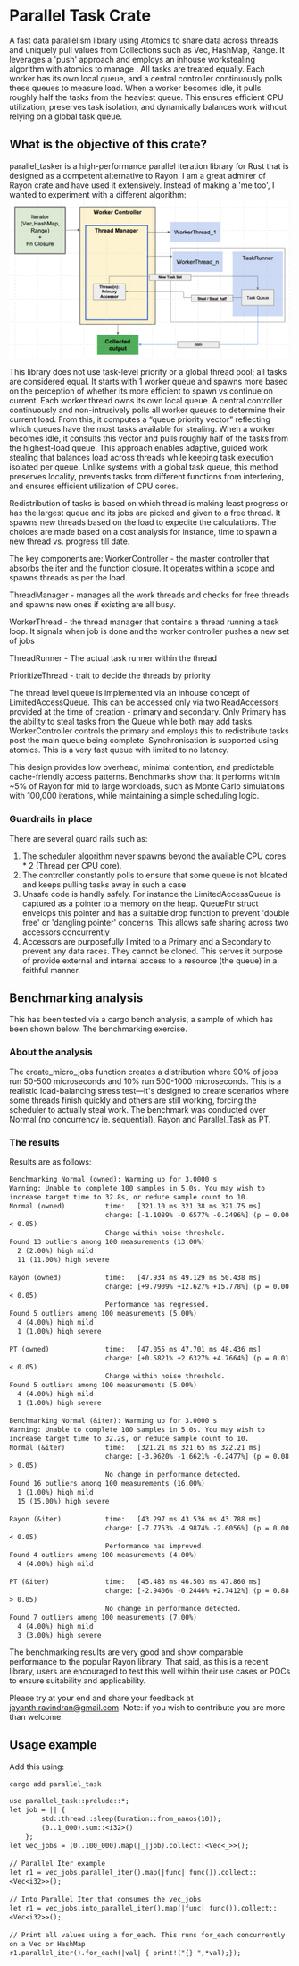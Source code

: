 # Parallel Task Crate
A fast data parallelism library using Atomics to share data across threads and uniquely pull values from Collections such as Vec, HashMap, Range. It leverages a 'push' approach and employs an inhouse workstealing algorithm with atomics to manage . 
All tasks are treated equally. Each worker has its own local queue, and a central controller continuously polls these queues to measure load. When a worker becomes idle, it pulls roughly half the tasks from the heaviest queue. This ensures efficient CPU utilization, preserves task isolation, and dynamically balances work without relying on a global task queue.

## What is the objective of this crate?
parallel_tasker is a high-performance parallel iteration library for Rust that is designed as a competent alternative to Rayon. I am a great admirer of Rayon crate and have used it extensively. Instead of making a 'me too', I wanted to experiment with a different algorithm:
![Flow diagram](images/paralleltaskflow.png)

This library does not use task-level priority or a global thread pool; all tasks are considered equal. It starts with 1 worker queue and spawns more based on the perception of whether its more efficient to spawn vs continue on current. Each worker thread owns its own local queue. A central controller continuously and non-intrusively polls all worker queues to determine their current load. From this, it computes a “queue priority vector” reflecting which queues have the most tasks available for stealing. When a worker becomes idle, it consults this vector and pulls roughly half of the tasks from the highest-load queue. This approach enables adaptive, guided work stealing that balances load across threads while keeping task execution isolated per queue. Unlike systems with a global task queue, this method preserves locality, prevents tasks from different functions from interfering, and ensures efficient utilization of CPU cores.

Redistribution of tasks is based on which thread is making least progress or has the largest queue and its jobs are picked and given to a free thread. It spawns new threads based on the load to expedite the calculations. The choices are made based on a cost analysis for instance, time to spawn a new thread vs. progress till date.


The key components are:
WorkerController - the master controller that absorbs the iter and the function closure. It operates within a scope and spawns threads as per the load.

ThreadManager - manages all the work threads and checks for free threads and spawns new ones if existing are all busy.

WorkerThread - the thread manager that contains a thread running a task loop. It signals when job is done and the worker controller pushes a new set of jobs

ThreadRunner - The actual task runner within the thread

PrioritizeThread - trait to decide the threads by priority 

The thread level queue is implemented via an inhouse concept of LimitedAccessQueue. This can be accessed only via two ReadAccessors provided at the time of creation - primary and secondary. Only Primary has the ability to steal tasks from the Queue while both may add tasks. WorkerController controls the primary and employs this to redistribute tasks post the main queue being complete. Synchronisation is supported using atomics. This is a very fast queue with limited to no latency. 

This design provides low overhead, minimal contention, and predictable cache-friendly access patterns. Benchmarks show that it performs within ~5% of Rayon for mid to large workloads, such as Monte Carlo simulations with 100,000 iterations, while maintaining a simple scheduling logic.

### Guardrails in place
There are several guard rails such as:
1. The scheduler algorithm never spawns beyond the available CPU cores * 2 (Thread per CPU core).
2. The controller constantly polls to ensure that some queue is not bloated and keeps pulling tasks away in such a case
3. Unsafe code is handly safely. For instance the LimitedAccessQueue is captured as a pointer to a memory on the heap. QueuePtr struct envelops this pointer and has a suitable drop function to prevent 'double free' or 'dangling pointer' concerns. This allows safe sharing across two accessors concurrently
4. Accessors are purposefully limited to a Primary and a Secondary to prevent any data races. They cannot be cloned. This serves it purpose of provide external and internal access to a resource (the queue) in a faithful manner.

## Benchmarking analysis
This has been tested via a cargo bench analysis, a sample of which has been shown below.
The benchmarking exercise.
### About the analysis
The create_micro_jobs function creates a distribution where 90% of jobs run 50-500 microseconds and 10% run 500-1000 microseconds. This is a realistic load-balancing stress test—it's designed to create scenarios where some threads finish quickly and others are still working, forcing the scheduler to actually steal work.
The benchmark was conducted over Normal (no concurrency ie. sequential), Rayon and Parallel_Task as PT.
### The results
Results are as follows:
```
Benchmarking Normal (owned): Warming up for 3.0000 s
Warning: Unable to complete 100 samples in 5.0s. You may wish to increase target time to 32.8s, or reduce sample count to 10.
Normal (owned)          time:   [321.10 ms 321.38 ms 321.75 ms]
                        change: [-1.1089% -0.6577% -0.2496%] (p = 0.00 < 0.05)
                        Change within noise threshold.
Found 13 outliers among 100 measurements (13.00%)
  2 (2.00%) high mild
  11 (11.00%) high severe

Rayon (owned)           time:   [47.934 ms 49.129 ms 50.438 ms]
                        change: [+9.7909% +12.627% +15.778%] (p = 0.00 < 0.05)
                        Performance has regressed.
Found 5 outliers among 100 measurements (5.00%)
  4 (4.00%) high mild
  1 (1.00%) high severe

PT (owned)              time:   [47.055 ms 47.701 ms 48.436 ms]
                        change: [+0.5821% +2.6327% +4.7664%] (p = 0.01 < 0.05)
                        Change within noise threshold.
Found 5 outliers among 100 measurements (5.00%)
  4 (4.00%) high mild
  1 (1.00%) high severe

Benchmarking Normal (&iter): Warming up for 3.0000 s
Warning: Unable to complete 100 samples in 5.0s. You may wish to increase target time to 32.2s, or reduce sample count to 10.
Normal (&iter)          time:   [321.21 ms 321.65 ms 322.21 ms]
                        change: [-3.9620% -1.6621% -0.2477%] (p = 0.08 > 0.05)
                        No change in performance detected.
Found 16 outliers among 100 measurements (16.00%)
  1 (1.00%) high mild
  15 (15.00%) high severe

Rayon (&iter)           time:   [43.297 ms 43.536 ms 43.788 ms]
                        change: [-7.7753% -4.9874% -2.6056%] (p = 0.00 < 0.05)
                        Performance has improved.
Found 4 outliers among 100 measurements (4.00%)
  4 (4.00%) high mild

PT (&iter)              time:   [45.483 ms 46.503 ms 47.860 ms]
                        change: [-2.9406% -0.2446% +2.7412%] (p = 0.88 > 0.05)
                        No change in performance detected.
Found 7 outliers among 100 measurements (7.00%)
  4 (4.00%) high mild
  3 (3.00%) high severe
```


The benchmarking results are very good and show comparable performance to the popular Rayon library. That said, as this is a recent library, users are encouraged to test this well within their use cases or POCs to ensure suitability and applicability. 

Please try at your end and share your feedback at jayanth.ravindran@gmail.com.
Note: if you wish to contribute you are more than welcome.

## Usage example

Add this using:
```
cargo add parallel_task
```

```
use parallel_task::prelude::*;
let job = || {              
        std::thread::sleep(Duration::from_nanos(10)); 
        (0..1_000).sum::<i32>()
    };
let vec_jobs = (0..100_000).map(|_|job).collect::<Vec<_>>(); 

// Parallel Iter example
let r1 = vec_jobs.parallel_iter().map(|func| func()).collect::<Vec<i32>>();

// Into Parallel Iter that consumes the vec_jobs
let r1 = vec_jobs.into_parallel_iter().map(|func| func()).collect::<Vec<i32>>();

// Print all values using a for_each. This runs for_each concurrently on a Vec or HashMap
r1.parallel_iter().for_each(|val| { print!("{} ",*val);});
```
